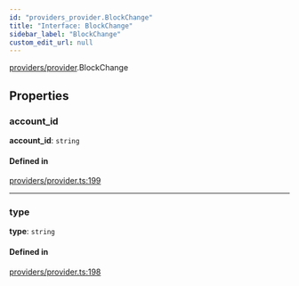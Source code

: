 ```yaml
---
id: "providers_provider.BlockChange"
title: "Interface: BlockChange"
sidebar_label: "BlockChange"
custom_edit_url: null
---
```


[providers/provider](../modules/providers_provider.md).BlockChange

## Properties

### account\_id

 **account\_id**: `string`

#### Defined in

[providers/provider.ts:199](https://github.com/maxhr/near--near-api-js/blob/81563440/packages/near-api-js/src/providers/provider.ts#L199)

___

### type

 **type**: `string`

#### Defined in

[providers/provider.ts:198](https://github.com/maxhr/near--near-api-js/blob/81563440/packages/near-api-js/src/providers/provider.ts#L198)
